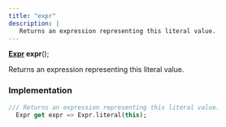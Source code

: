 ```yaml
---
title: "expr"
description: |
   Returns an expression representing this literal value.
---
```

<span class="dart-code"><strong>[Expr] expr</strong>();</span>

 Returns an expression representing this literal value.
### Implementation
```dart
/// Returns an expression representing this literal value.
  Expr get expr => Expr.literal(this);
```

[Expr]: /reference/classes/expr/